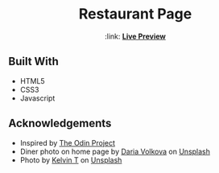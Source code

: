 <h1 align="center">Restaurant Page</h1>
<p align="center">:link: <a href="https://skharat8.github.io/odin-restaurant-page"><strong>Live Preview</strong></a></p>

## Built With

- HTML5
- CSS3
- Javascript

## Acknowledgements

- Inspired by [The Odin Project](https://www.theodinproject.com/lessons/node-path-javascript-restaurant-page)
- Diner photo on home page by <a href="https://unsplash.com/@darias_big_world">Daria Volkova</a> on <a href="https://unsplash.com/photos/black-wooden-table-NiAwzcqF0cM">Unsplash</a>
- Photo by <a href="https://unsplash.com/@gogofoto">Kelvin T</a> on <a href="https://unsplash.com/photos/pizza-on-brown-wooden-tray-AcA8moIiD3g">Unsplash</a>
